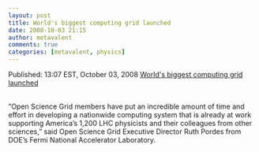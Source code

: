 ```yaml
---
layout: post
title: World's biggest computing grid launched
date: 2008-10-03 21:15
author: metavalent
comments: true
categories: [metavalent, physics]
---
```

<p>Published: 13:07 EST, October 03, 2008 <a href="https://www.physorg.com/news142258066.html">World's biggest computing grid launched</a></p><br />“Open Science Grid members have put an incredible amount of time and effort in developing a nationwide computing system that is already at work supporting America’s 1,200 LHC physicists and their colleagues from other sciences,” said Open Science Grid Executive Director Ruth Pordes from DOE’s Fermi National Accelerator Laboratory.<br /><div class="youtube-video"></div>

